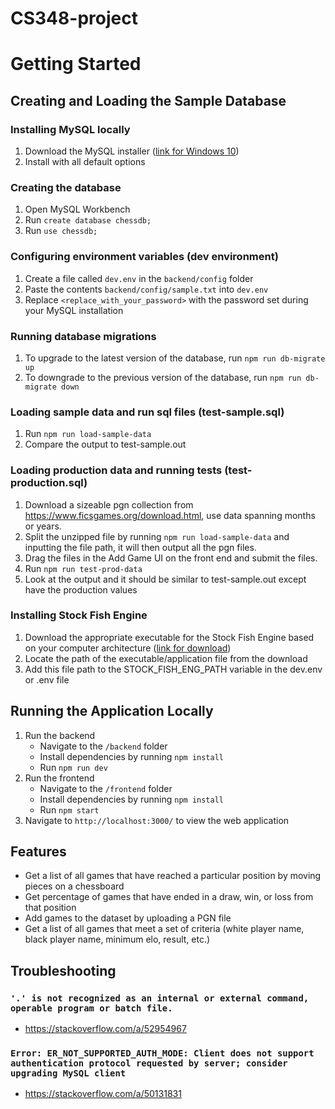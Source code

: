 # CS348-project
# Getting Started
## Creating and Loading the Sample Database

### Installing MySQL locally

1. Download the MySQL installer ([link for Windows 10](https://dev.mysql.com/get/Downloads/MySQLInstaller/mysql-installer-web-community-8.0.31.0.msi))
2. Install with all default options

### Creating the database

1. Open MySQL Workbench
2. Run `create database chessdb;`
3. Run `use chessdb;`

### Configuring environment variables (dev environment)

1. Create a file called `dev.env` in the `backend/config` folder
2. Paste the contents `backend/config/sample.txt` into `dev.env`
3. Replace `<replace_with_your_password>` with the password set during your MySQL installation

### Running database migrations

1. To upgrade to the latest version of the database, run `npm run db-migrate up`
2. To downgrade to the previous version of the database, run `npm run db-migrate down`

### Loading sample data and run sql files (test-sample.sql)

1. Run `npm run load-sample-data`
2. Compare the output to test-sample.out

### Loading production data and running tests (test-production.sql)

1. Download a sizeable pgn collection from https://www.ficsgames.org/download.html, use data spanning months or years.
2. Split the unzipped file by running `npm run load-sample-data` and inputting the file path, it will then output all the pgn files.
3. Drag the files in the Add Game UI on the front end and submit the files.
4. Run `npm run test-prod-data`
5. Look at the output and it should be similar to test-sample.out except have the production values

### Installing Stock Fish Engine

1. Download the appropriate executable for the Stock Fish Engine based on your computer architecture ([link for download](https://stockfishchess.org/download/))
2. Locate the path of the executable/application file from the download
3. Add this file path to the STOCK_FISH_ENG_PATH variable in the dev.env or .env file

## Running the Application Locally

1. Run the backend
    - Navigate to the `/backend` folder
    - Install dependencies by running `npm install`
    - Run `npm run dev`
2. Run the frontend
    - Navigate to the `/frontend` folder
    - Install dependencies by running `npm install`
    - Run `npm start`
3. Navigate to `http://localhost:3000/` to view the web application



## Features

- Get a list of all games that have reached a particular position by moving pieces on a chessboard
- Get percentage of games that have ended in a draw, win, or loss from that position
- Add games to the dataset by uploading a PGN file
- Get a list of all games that meet a set of criteria (white player name, black player name, minimum elo, result, etc.)

## Troubleshooting

### `'.' is not recognized as an internal or external command, operable program or batch file.`

- <https://stackoverflow.com/a/52954967>

### `Error: ER_NOT_SUPPORTED_AUTH_MODE: Client does not support authentication protocol requested by server; consider upgrading MySQL client`

- <https://stackoverflow.com/a/50131831>
